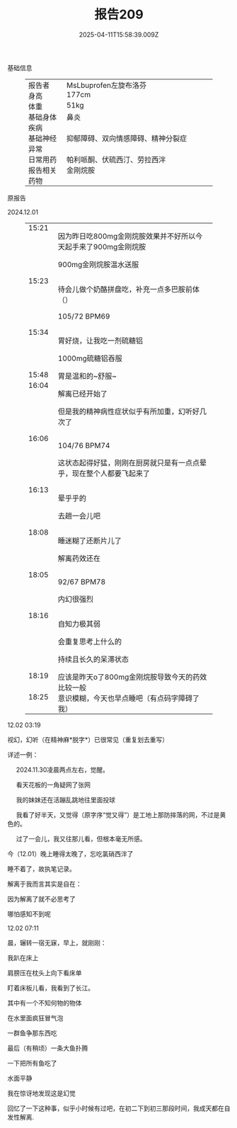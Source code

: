﻿---
title: 报告209
description: 
published: true
date: 2025-04-11T15:58:39.009Z
tags: 
editor: markdown
dateCreated: 2025-04-12T10:05:12.112Z
---

<p>基础信息</p>
<figure class="table">
  <table style="border-bottom:none;border-left:none;border-right:none;border-top:none;">
    <tbody>
      <tr>
        <td style="border-bottom:none;border-left:none;border-right:none;border-top:none;padding:0cm 5.4pt;vertical-align:top;width:78.0pt;">报告者</td>
        <td style="border-bottom:none;border-left:none;border-right:none;border-top:none;padding:0cm 5.4pt;vertical-align:top;width:336.8pt;">MsLbuprofen左旋布洛芬</td>
      </tr>
      <tr>
        <td style="border-bottom:none;border-left:none;border-right:none;border-top:none;padding:0cm 5.4pt;vertical-align:top;width:78.0pt;">身高</td>
        <td style="border-bottom:none;border-left:none;border-right:none;border-top:none;padding:0cm 5.4pt;vertical-align:top;width:336.8pt;">177cm</td>
      </tr>
      <tr>
        <td style="border-bottom:none;border-left:none;border-right:none;border-top:none;padding:0cm 5.4pt;vertical-align:top;width:78.0pt;">体重</td>
        <td style="border-bottom:none;border-left:none;border-right:none;border-top:none;padding:0cm 5.4pt;vertical-align:top;width:336.8pt;">51kg</td>
      </tr>
      <tr>
        <td style="border-bottom:none;border-left:none;border-right:none;border-top:none;padding:0cm 5.4pt;vertical-align:top;width:78.0pt;">基础身体疾病</td>
        <td style="border-bottom:none;border-left:none;border-right:none;border-top:none;padding:0cm 5.4pt;vertical-align:top;width:336.8pt;">鼻炎</td>
      </tr>
      <tr>
        <td style="border-bottom:none;border-left:none;border-right:none;border-top:none;padding:0cm 5.4pt;vertical-align:top;width:78.0pt;">基础神经异常</td>
        <td style="border-bottom:none;border-left:none;border-right:none;border-top:none;padding:0cm 5.4pt;vertical-align:top;width:336.8pt;">抑郁障碍、双向情感障碍、精神分裂症</td>
      </tr>
      <tr>
        <td style="border-bottom:none;border-left:none;border-right:none;border-top:none;padding:0cm 5.4pt;vertical-align:top;width:78.0pt;">日常用药</td>
        <td style="border-bottom:none;border-left:none;border-right:none;border-top:none;padding:0cm 5.4pt;vertical-align:top;width:336.8pt;">帕利哌酮、伏硫西汀、劳拉西泮</td>
      </tr>
      <tr>
        <td style="border-bottom:none;border-left:none;border-right:none;border-top:none;padding:0cm 5.4pt;vertical-align:top;width:78.0pt;">报告相关药物</td>
        <td style="border-bottom:none;border-left:none;border-right:none;border-top:none;padding:0cm 5.4pt;vertical-align:top;width:336.8pt;">金刚烷胺</td>
      </tr>
    </tbody>
  </table>
</figure>
<p>原报告</p>
<p>2024.12.01</p>
<figure class="table">
  <table style="border-bottom:none;border-left:none;border-right:none;border-top:none;">
    <tbody>
      <tr>
        <td style="border-bottom:none;border-left:none;border-right:none;border-top:none;padding:0cm 5.4pt;vertical-align:top;width:42.3pt;">15:21</td>
        <td style="border-bottom:none;border-left:none;border-right:none;border-top:none;padding:0cm 5.4pt;vertical-align:top;width:372.5pt;">
          <p>因为昨日吃800mg金刚烷胺效果并不好所以今天起手来了900mg金刚烷胺</p>
          <p>900mg金刚烷胺温水送服</p>
        </td>
      </tr>
      <tr>
        <td style="border-bottom:none;border-left:none;border-right:none;border-top:none;padding:0cm 5.4pt;vertical-align:top;width:42.3pt;">15:23</td>
        <td style="border-bottom:none;border-left:none;border-right:none;border-top:none;padding:0cm 5.4pt;vertical-align:top;width:372.5pt;">
          <p>待会儿做个奶酪拼盘吃，补充一点多巴胺前体（）</p>
          <p>105/72 BPM69</p>
        </td>
      </tr>
      <tr>
        <td style="border-bottom:none;border-left:none;border-right:none;border-top:none;padding:0cm 5.4pt;vertical-align:top;width:42.3pt;">15:34</td>
        <td style="border-bottom:none;border-left:none;border-right:none;border-top:none;padding:0cm 5.4pt;vertical-align:top;width:372.5pt;">
          <p>胃好烧，让我吃一剂硫糖铝</p>
          <p>1000mg硫糖铝吞服</p>
        </td>
      </tr>
      <tr>
        <td style="border-bottom:none;border-left:none;border-right:none;border-top:none;padding:0cm 5.4pt;vertical-align:top;width:42.3pt;">15:48</td>
        <td style="border-bottom:none;border-left:none;border-right:none;border-top:none;padding:0cm 5.4pt;vertical-align:top;width:372.5pt;">胃是温和的~舒服~</td>
      </tr>
      <tr>
        <td style="border-bottom:none;border-left:none;border-right:none;border-top:none;padding:0cm 5.4pt;vertical-align:top;width:42.3pt;">16:04</td>
        <td style="border-bottom:none;border-left:none;border-right:none;border-top:none;padding:0cm 5.4pt;vertical-align:top;width:372.5pt;">
          <p>解离已经开始了</p>
          <p>但是我的精神病性症状似乎有所加重，幻听好几次了</p>
        </td>
      </tr>
      <tr>
        <td style="border-bottom:none;border-left:none;border-right:none;border-top:none;padding:0cm 5.4pt;vertical-align:top;width:42.3pt;">16:06</td>
        <td style="border-bottom:none;border-left:none;border-right:none;border-top:none;padding:0cm 5.4pt;vertical-align:top;width:372.5pt;">
          <p>104/76 BPM74</p>
          <p>这状态起得好猛，刚刚在厨房就只是有一点点晕乎，现在整个人都要飞起来了</p>
        </td>
      </tr>
      <tr>
        <td style="border-bottom:none;border-left:none;border-right:none;border-top:none;padding:0cm 5.4pt;vertical-align:top;width:42.3pt;">16:13</td>
        <td style="border-bottom:none;border-left:none;border-right:none;border-top:none;padding:0cm 5.4pt;vertical-align:top;width:372.5pt;">
          <p>晕乎乎的</p>
          <p>去趟一会儿吧</p>
        </td>
      </tr>
      <tr>
        <td style="border-bottom:none;border-left:none;border-right:none;border-top:none;padding:0cm 5.4pt;vertical-align:top;width:42.3pt;">18:08</td>
        <td style="border-bottom:none;border-left:none;border-right:none;border-top:none;padding:0cm 5.4pt;vertical-align:top;width:372.5pt;">
          <p>睡迷糊了还断片儿了</p>
          <p>解离药效还在</p>
        </td>
      </tr>
      <tr>
        <td style="border-bottom:none;border-left:none;border-right:none;border-top:none;padding:0cm 5.4pt;vertical-align:top;width:42.3pt;">18:05</td>
        <td style="border-bottom:none;border-left:none;border-right:none;border-top:none;padding:0cm 5.4pt;vertical-align:top;width:372.5pt;">
          <p>92/67 BPM78</p>
          <p>内幻很强烈</p>
        </td>
      </tr>
      <tr>
        <td style="border-bottom:none;border-left:none;border-right:none;border-top:none;padding:0cm 5.4pt;vertical-align:top;width:42.3pt;">18:16</td>
        <td style="border-bottom:none;border-left:none;border-right:none;border-top:none;padding:0cm 5.4pt;vertical-align:top;width:372.5pt;">
          <p>自知力极其弱</p>
          <p>会重复思考上什么的</p>
          <p>持续且长久的呆滞状态</p>
        </td>
      </tr>
      <tr>
        <td style="border-bottom:none;border-left:none;border-right:none;border-top:none;padding:0cm 5.4pt;vertical-align:top;width:42.3pt;">18:19</td>
        <td style="border-bottom:none;border-left:none;border-right:none;border-top:none;padding:0cm 5.4pt;vertical-align:top;width:372.5pt;">应该是昨天o了800mg金刚烷胺导致今天的药效比较一般</td>
      </tr>
      <tr>
        <td style="border-bottom:none;border-left:none;border-right:none;border-top:none;padding:0cm 5.4pt;vertical-align:top;width:42.3pt;">18:25</td>
        <td style="border-bottom:none;border-left:none;border-right:none;border-top:none;padding:0cm 5.4pt;vertical-align:top;width:372.5pt;">意识模糊，今天也早点睡吧（有点码字障碍了我）</td>
      </tr>
    </tbody>
  </table>
</figure>
<p>12.02 03:19</p>
<p>视幻，幻听（在精神麻*脱字*）已很常见（重复划去重写）</p>
<p>详述一例：</p>
<p>&nbsp;&nbsp; &nbsp; 2024.11.30凌晨两点左右，觉醒。</p>
<p>&nbsp;&nbsp; &nbsp; 看天花板的一角疑网了张网</p>
<p>&nbsp;&nbsp; &nbsp; 我的妹妹还在活蹦乱跳地往里面投球</p>
<p>&nbsp;&nbsp; &nbsp; 我看了好半天，又觉得（原字序“觉又得”）是工地上那防摔落的网，不过是黄色的。</p>
<p>&nbsp;&nbsp; &nbsp; 过了一会儿，我又往那儿看，但根本毫无所感。</p>
<p>今（12.01）晚上睡得太晚了，忘吃氯硝西泮了</p>
<p>睡不着了，故执笔记录。</p>
<p>解离于我而言其实是自在：</p>
<p>因为解离了就不必思考了</p>
<p>哪怕感知不到呢</p>
<p>12.02 07:11</p>
<p>晨，辗转一宿无寐，早上，就刚刚：</p>
<p>我趴在床上</p>
<p>肩膀压在枕头上向下看床单</p>
<p>盯着床板儿看，我看到了长江。</p>
<p>其中有一个不知何物的物体</p>
<p>在水里面疯狂冒气泡</p>
<p>一群鱼争那东西吃</p>
<p>最后（有稍顷）一条大鱼扑腾</p>
<p>一下把所有鱼吃了</p>
<p>水面平静</p>
<p>我在惊讶地发现这是幻觉</p>
<p>回忆了一下这种事，似乎小时候有过吧，在初二下到初三那段时间，我成天都在自发性解离.</p>
<p>&nbsp;</p>
<p>&nbsp;</p>

